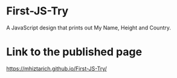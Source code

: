 # First-JS-Try

A JavaScript design that prints out My Name, Height and Country.

# Link to the published page

https://mhiztarich.github.io/First-JS-Try/
